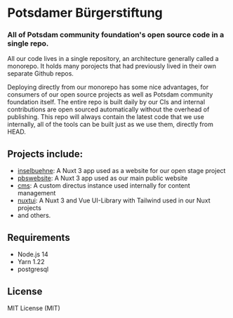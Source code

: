 # Potsdamer Bürgerstiftung

### All of Potsdam community foundation's open source code in a single repo.

All our code lives in a single repository, an architecture generally called a monorepo. It holds many porojects that had previously lived in their own separate Github repos.

Deploying directly from our monorepo has some nice advantages, for consumers of our open source projects as
well as Potsdam community foundation itself. The entire repo is built daily by our CIs and internal contributions are open sourced automatically without the overhead of publishing. This repo will always contain the latest code that we use
internally, all of the tools can be built just as we use them, directly from HEAD.

## Projects include:

- [inselbuehne](https://github.com/potsdamer-buergerstiftung/projects/tree/main/apps/inselbuehne):
  A Nuxt 3 app used as a website for our open stage project
- [pbswebsite](https://github.com/potsdamer-buergerstiftung/projects/tree/main/apps/pbswebsite): A Nuxt 3 app used as our main public website
- [cms](https://github.com/potsdamer-buergerstiftung/projects/tree/main/apps/cms): A custom directus instance used internally for content management
- [nuxtui](https://github.com/potsdamer-buergerstiftung/projects/tree/main/packages/nuxtui):
  A Nuxt 3 and Vue UI-Library with Tailwind used in our Nuxt projects
- and others.

## Requirements

- Node.js 14
- Yarn 1.22
- postgresql

## License

MIT License (MIT)
